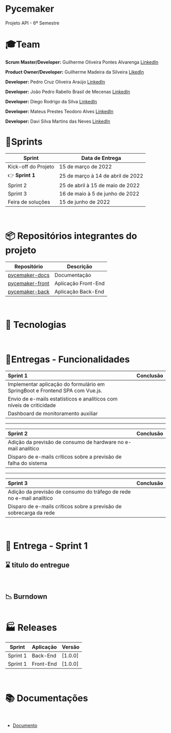 # Pycemaker
Projeto API - 6º Semestre
</br>


# 🎓Team  

**Scrum Master/Developer:** Guilherme Oliveira Pontes Alvarenga [LinkedIn](https://www.linkedin.com/in/guilherme-oliveira-14a9b8175/)

**Product Owner/Developer:** Guilherme Madeira da Silveira [LikedIn](https://www.linkedin.com/in/guilherme-madeira-b317ab17b/)

**Developer:** Pedro Cruz Oliveira Araújo [LinkedIn](https://www.linkedin.com/in/pedro-cruz77/)

**Developer:** João Pedro Rabello Brasil de Mecenas [LinkedIn](https://www.linkedin.com/in/joao-pedro-m-943a74b6)

**Developer:** Diego Rodrigo da Silva [LinkedIn](https://www.linkedin.com/in/diego-s-7a97a4186/)

**Developer:** Mateus Prestes Teodoro Alves [LinkedIn](https://www.linkedin.com/in/mateus-prestes-11569118a/)

**Developer:** Davi Silva Martins das Neves [LinkedIn](https://www.linkedin.com/in/davi-neves-a50573201/)
</br>

# 📃Sprints

| Sprint                                                              | Data de Entrega |
| ------------------------------------------------------------------- | --------------- |
| Kick-off do Projeto | 15 de março de 2022 |
| 👉 **Sprint 1** | 25 de março à 14 de abril de 2022  |
| Sprint 2 | 25 de abril à 15 de maio de 2022|
| Sprint 3 | 16 de maio à 5 de junho de 2022 |
| Feira de soluções | 15 de junho de 2022|

</br>

# 📦 Repositórios integrantes do projeto

| Repositório                                                              | Descrição                          |
| ------------------------------------------------------------------------ | ---------------------------------- |
| [pycemaker-docs]()| Documentação|
| [pycemaker-front]()| Aplicação Front-End|
| [pycemaker-back]()| Aplicação Back-End|

<br>

# 🧰 Tecnologias
</br>

# 📆Entregas - Funcionalidades

| Sprint 1                                                          | Conclusão |
|:----------------------------------------------------------------- | --------- |
| Implementar aplicação do formulário em SpringBoot e Frontend SPA com Vue.js.                       |           |
| Envio de e-mails estatísticos e analíticos com níveis de criticidade |           |
| Dashboard de monitoramento auxiliar                               |           |



<hr>

| Sprint 2                                                         | Conclusão |
|:---------------------------------------------------------------- |:--------- |
| Adição da previsão de consumo de hardware no e-mail analítico    |           |
| Disparo de e-mails críticos sobre a previsão de falha do sistema |           |


<hr>

| Sprint 3                                                             | Conclusão |
|:-------------------------------------------------------------------- | --------- |
| Adição da previsão de consumo do tráfego de rede no e-mail analítico |           |
| Disparo de e-mails críticos sobre a previsão de sobrecarga da rede   |           |


<br>

# 🎯 Entrega - Sprint 1
## ⌛ titulo do entregue
</br>

## 📉 Burndown
<img src="">
</br>

# 🏭 Releases
| Sprint   | Aplicação | Versão                                                                    |
| -------- | --------- | ------------------------------------------------------------------------- |
| Sprint 1 | Back-End  | [1.0.0] |
| Sprint 1 | Front-End  | [1.0.0] |

</br>

# 📚 Documentações
</br>
<ul>
<li>
<a href="">Documento</a>
</li>
</ul>
</br>
